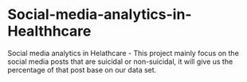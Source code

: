 # Social-media-analytics-in-Healthhcare
Social media analytics in Helathcare - This project mainly focus on the social media posts that are suicidal or non-suicidal, it will give us the percentage of that post base on our data set.

